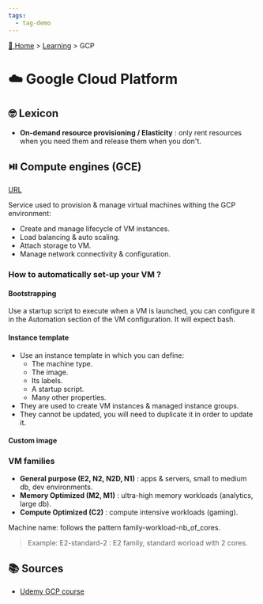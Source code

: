 ```yaml
---
tags:
  - tag-demo
---
```


[🏡 Home](../index.md) > [Learning](index.md) > GCP

# ☁️ Google Cloud Platform

## 🤓 Lexicon
- **On-demand resource provisioning / Elasticity** : only rent resources when you need them and release them when you don't.

## ⏯️ Compute engines (GCE)
[URL](https://circle.udemy.com/course/google-cloud-certification-associate-cloud-engineer/learn/lecture/25121490#overview)

Service used to provision & manage virtual machines withing the GCP environment:

- Create and manage lifecycle of VM instances.
- Load balancing & auto scaling.
- Attach storage to VM.
- Manage network connectivity & configuration.

### How to automatically set-up your VM ?

#### Bootstrapping
Use a startup script to execute when a VM is launched, you can configure it in the Automation section of the VM configuration. It will expect bash.

#### Instance template
- Use an instance template in which you can define:
    - The machine type.
    - The image.
    - Its labels.
    - A startup script.
    - Many other properties.
- They are used to create VM instances & managed instance groups.
- They cannot be updated, you will need to duplicate it in order to update it.

#### Custom image

### VM families

 - **General purpose (E2, N2, N2D, N1)** : apps & servers, small to medium db, dev environments.
 - **Memory Optimized (M2, M1)** : ultra-high memory workloads (analytics, large db).
 - **Compute Optimized (C2)** : compute intensive workloads (gaming).

Machine name: follows the pattern family-workload-nb_of_cores.

> Example:
> E2-standard-2 : E2 family, standard worload with 2 cores.

## 📚️ Sources
- [Udemy GCP course](https://circle.udemy.com/course/google-cloud-certification-associate-cloud-engineer/learn/lecture/25120004#overview)

